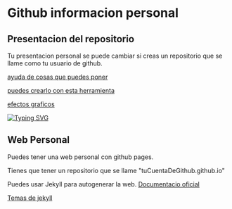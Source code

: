 # Github informacion personal


## Presentacion del repositorio
Tu presentacion personal se puede cambiar si creas un repositorio que se llame como tu usuario de github.

[ayuda de cosas que puedes poner](https://github.com/abhisheknaiidu/awesome-github-profile-readme?tab=readme-ov-file)

[puedes crearlo con esta herramienta](https://rahuldkjain.github.io/gh-profile-readme-generator/)

[efectos graficos](https://git.io/typing-svg)

[![Typing SVG](https://readme-typing-svg.demolab.com/?lines=First+line+of+text;Second+line+of+text)](https://git.io/typing-svg)



## Web Personal

Puedes tener una web personal con github pages.

Tienes que tener un repositorio que se llame "tuCuentaDeGithub.github.io"

Puedes usar Jekyll para autogenerar la web. [Documentacio oficial](https://pages.github.com/)

[Temas de jekyll](http://jekyllthemes.org/)




